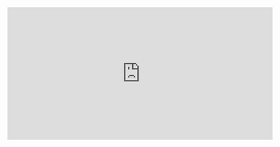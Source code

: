 <iframe src="https://github.com/zhangshubin01/AndroidExercise/blob/master/MarkdownMould/map.html" width="600" height="300" frameborder="0" scrolling="no"></iframe>